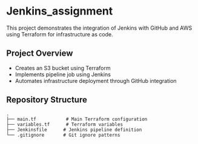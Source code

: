 # Jenkins_assignment

This project demonstrates the integration of Jenkins with GitHub and AWS using Terraform for infrastructure as code.

## Project Overview
- Creates an S3 bucket using Terraform
- Implements pipeline job using Jenkins
- Automates infrastructure deployment through GitHub integration

## Repository Structure
```
.
├── main.tf           # Main Terraform configuration
├── variables.tf      # Terraform variables
├── Jenkinsfile      # Jenkins pipeline definition
└── .gitignore       # Git ignore patterns
